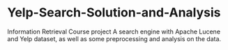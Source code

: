 # Yelp-Search-Solution-and-Analysis
Information Retrieval Course project
A search engine with Apache Lucene and Yelp dataset, as well as some preprocessing and analysis on the data.

